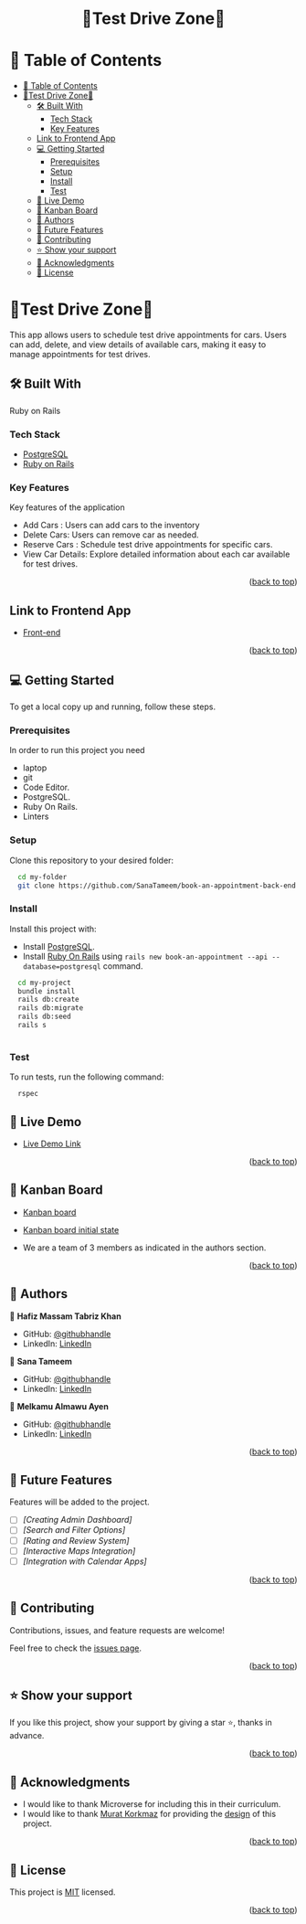 <a name="readme-top"></a>

<div align="center">

  <h1><b>🚗Test Drive Zone🚙</b></h1>

</div>

<!-- TABLE OF CONTENTS -->

# 📗 Table of Contents

- [📗 Table of Contents](#-table-of-contents)
- [🚗Test Drive Zone🚙 ](#test-drive-zone-)
  - [🛠 Built With ](#-built-with-)
    - [Tech Stack ](#tech-stack-)
    - [Key Features ](#key-features-)
  - [Link to Frontend App](#link-to-frontend-app)
  - [💻 Getting Started ](#-getting-started-)
    - [Prerequisites](#prerequisites)
    - [Setup](#setup)
    - [Install](#install)
    - [Test](#test)
  - [🚀 Live Demo ](#-live-demo-)
  - [📆 Kanban Board ](#kanban-board-)
  - [👥 Authors ](#-authors-)
  - [🔭 Future Features ](#-future-features-)
  - [🤝 Contributing ](#-contributing-)
  - [⭐️ Show your support ](#️-show-your-support-)
  - [🙏 Acknowledgments ](#-acknowledgments-)
  - [📝 License ](#-license-)

<!-- PROJECT DESCRIPTION -->

# 🚗Test Drive Zone🚙 <a name="about-project"></a>

This app allows users to schedule test drive appointments for cars. Users can add, delete, and view details of available cars, making it easy to manage appointments for test drives.

## 🛠 Built With <a name="built-with"></a>
Ruby on Rails

### Tech Stack <a name="tech-stack"></a>

- <a href="https://www.postgresql.org/">PostgreSQL</a>
- <a href="https://rubyonrails.org/">Ruby on Rails</a>

<!-- Features -->

### Key Features <a name="key-features"></a>

Key features of the application

- Add Cars : Users can add cars to the inventory
- Delete Cars: Users can remove car as needed.
- Reserve Cars : Schedule test drive appointments for specific cars.
- View Car Details: Explore detailed information about each car available for test drives.

<p align="right">(<a href="#readme-top">back to top</a>)</p>

<!-- Frontend Link -->

## Link to Frontend App

- [Front-end](https://github.com/SanaTameem/book-an-appointment-front-end.git)

<p align="right">(<a href="#readme-top">back to top</a>)</p>

<!-- GETTING STARTED -->

## 💻 Getting Started <a name="getting-started"></a>

To get a local copy up and running, follow these steps.

### Prerequisites

In order to run this project you need
- laptop
- git
- Code Editor.
- PostgreSQL.
- Ruby On Rails.
- Linters

### Setup

Clone this repository to your desired folder:

```sh
  cd my-folder
  git clone https://github.com/SanaTameem/book-an-appointment-back-end.git
```

### Install

Install this project with:

- Install <a href="https://www.postgresql.org/">PostgreSQL</a>.
- Install <a href="https://rubyonrails.org/">Ruby On Rails</a> using `rails new book-an-appointment --api --database=postgresql` command.
```sh
  cd my-project
  bundle install
  rails db:create
  rails db:migrate
  rails db:seed
  rails s
  
```
### Test
To run tests, run the following command:
```
  rspec
```
<!-- LIVE DEMO -->

## 🚀 Live Demo <a name="live-demo"></a>

- [Live Demo Link](https://car-rent-swa4.onrender.com/)

<p align="right">(<a href="#readme-top">back to top</a>)</p>

<!-- Kanban Board -->

## 📆 Kanban Board <a name="kanban-board"></a>

- [Kanban board](https://github.com/users/SanaTameem/projects/15)

- [Kanban board initial state ](https://github.com/SanaTameem/book-an-appointment-back-end/issues/12)
- We are a team of 3 members as indicated in the authors section.

<p align="right">(<a href="#readme-top">back to top</a>)</p>

<!-- AUTHORS -->

## 👥 Authors <a name="authors"></a>

👤 **Hafiz Massam Tabriz Khan**

- GitHub: [@githubhandle](https://github.com/HafizMassamTabraizKhan)
- LinkedIn: [LinkedIn](https://www.linkedin.com/in/hafiz-massam-tabraiz-khan-167644255/)

👤 **Sana Tameem**

- GitHub: [@githubhandle](https://github.com/SanaTameem)
- LinkedIn: [LinkedIn](https://www.linkedin.com/in/sana-tameem/)

👤 **Melkamu Almawu Ayen**

- GitHub: [@githubhandle](https://github.com/melkamu12)
- LinkedIn: [LinkedIn](https://www.linkedin.com/in/melkamu-almawu)
  
<p align="right">(<a href="#readme-top">back to top</a>)</p>

<!-- FUTURE FEATURES -->

## 🔭 Future Features <a name="future-features"></a>

Features will be added to the project.

- [ ] *[Creating Admin Dashboard]*
- [ ] *[Search and Filter Options]*
- [ ] *[Rating and Review System]*
- [ ] *[Interactive Maps Integration]*
- [ ] *[Integration with Calendar Apps]*

<p align="right">(<a href="#readme-top">back to top</a>)</p>

<!-- CONTRIBUTING -->

## 🤝 Contributing <a name="contributing"></a>

Contributions, issues, and feature requests are welcome!

Feel free to check the [issues page](https://github.com/SanaTameem/book-an-appointment-back-end/issues).

<p align="right">(<a href="#readme-top">back to top</a>)</p>

<!-- SUPPORT -->

## ⭐️ Show your support <a name="support"></a>

If you like this project, show your support by giving a star ⭐️, thanks in advance.

<p align="right">(<a href="#readme-top">back to top</a>)</p>

<!-- ACKNOWLEDGEMENTS -->

## 🙏 Acknowledgments <a name="acknowledgements"></a>

- I would like to thank Microverse for including this in their curriculum.
- I would like to thank [Murat Korkmaz](https://www.behance.net/muratk) for providing the [design](https://www.behance.net/gallery/26425031/Vespa-Responsive-Redesign) of this project.

<p align="right">(<a href="#readme-top">back to top</a>)</p>

<!-- LICENSE -->

## 📝 License <a name="license"></a>

This project is [MIT](https://github.com/SanaTameem/book-an-appointment-back-end/blob/API-Doc/MIT.md) licensed.

<p align="right">(<a href="#readme-top">back to top</a>)</p>